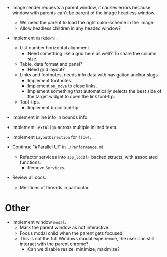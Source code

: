* Image render requests a parent window, it causes errors because window with parents can't be parent of the image headless window.
    - We need the parent to load the right color-scheme in the image.
    - Allow headless children in any headed window?

* Implement `markdown!`.
    - List number horizontal alignment.
        - Need something like a grid here as well? To share the column size.
    - Table, data format and panel?
        - Need grid layout?
    - Links and footnotes, needs info data with navigation anchor slugs.
        - Implement footnotes.
        - Implement `on_move` to close links.
        - Implement something that automatically selects the best side of the target widget to open the link tool-tip. 
    - Tool-tips.
        - Implement basic tool-tip.

* Implement inline info in bounds info.
* Implement `TextAlign` across multiple inlined texts.
* Implement `LayoutDirection` for `flow!`.

* Continue "#Parallel UI" in `./Performance.md`.
    - Refactor services into `app_local!` backed structs, with associated functions.
        - Remove `Services`.
* Review all docs.
    - Mentions of threads in particular.

# Other

* Implement window `modal`.
    - Mark the parent window as not interactive.
    - Focus modal child when the parent gets focused.
    - This is not the full Windows modal experience, the user can still interact with the parent chrome?
        - Can we disable resize, minimize, maximize?